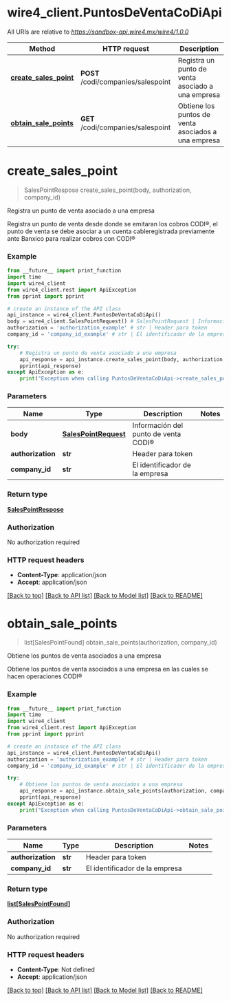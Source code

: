 # wire4_client.PuntosDeVentaCoDiApi

All URIs are relative to *https://sandbox-api.wire4.mx/wire4/1.0.0*

Method | HTTP request | Description
------------- | ------------- | -------------
[**create_sales_point**](PuntosDeVentaCoDiApi.md#create_sales_point) | **POST** /codi/companies/salespoint | Registra un punto de venta asociado a una empresa
[**obtain_sale_points**](PuntosDeVentaCoDiApi.md#obtain_sale_points) | **GET** /codi/companies/salespoint | Obtiene los puntos de venta asociados a una empresa

# **create_sales_point**
> SalesPointRespose create_sales_point(body, authorization, company_id)

Registra un punto de venta asociado a una empresa

Registra un punto de venta desde donde se emitaran los cobros CODI®, el punto de venta se debe asociar a un cuenta cableregistrada previamente ante Banxico para realizar cobros con CODI®

### Example
```python
from __future__ import print_function
import time
import wire4_client
from wire4_client.rest import ApiException
from pprint import pprint

# create an instance of the API class
api_instance = wire4_client.PuntosDeVentaCoDiApi()
body = wire4_client.SalesPointRequest() # SalesPointRequest | Información del punto de venta CODI®
authorization = 'authorization_example' # str | Header para token
company_id = 'company_id_example' # str | El identificador de la empresa

try:
    # Registra un punto de venta asociado a una empresa
    api_response = api_instance.create_sales_point(body, authorization, company_id)
    pprint(api_response)
except ApiException as e:
    print("Exception when calling PuntosDeVentaCoDiApi->create_sales_point: %s\n" % e)
```

### Parameters

Name | Type | Description  | Notes
------------- | ------------- | ------------- | -------------
 **body** | [**SalesPointRequest**](SalesPointRequest.md)| Información del punto de venta CODI® | 
 **authorization** | **str**| Header para token | 
 **company_id** | **str**| El identificador de la empresa | 

### Return type

[**SalesPointRespose**](SalesPointRespose.md)

### Authorization

No authorization required

### HTTP request headers

 - **Content-Type**: application/json
 - **Accept**: application/json

[[Back to top]](#) [[Back to API list]](../README.md#documentation-for-api-endpoints) [[Back to Model list]](../README.md#documentation-for-models) [[Back to README]](../README.md)

# **obtain_sale_points**
> list[SalesPointFound] obtain_sale_points(authorization, company_id)

Obtiene los puntos de venta asociados a una empresa

Obtiene los puntos de venta asociados a una empresa en las cuales se hacen operaciones CODI®

### Example
```python
from __future__ import print_function
import time
import wire4_client
from wire4_client.rest import ApiException
from pprint import pprint

# create an instance of the API class
api_instance = wire4_client.PuntosDeVentaCoDiApi()
authorization = 'authorization_example' # str | Header para token
company_id = 'company_id_example' # str | El identificador de la empresa

try:
    # Obtiene los puntos de venta asociados a una empresa
    api_response = api_instance.obtain_sale_points(authorization, company_id)
    pprint(api_response)
except ApiException as e:
    print("Exception when calling PuntosDeVentaCoDiApi->obtain_sale_points: %s\n" % e)
```

### Parameters

Name | Type | Description  | Notes
------------- | ------------- | ------------- | -------------
 **authorization** | **str**| Header para token | 
 **company_id** | **str**| El identificador de la empresa | 

### Return type

[**list[SalesPointFound]**](SalesPointFound.md)

### Authorization

No authorization required

### HTTP request headers

 - **Content-Type**: Not defined
 - **Accept**: application/json

[[Back to top]](#) [[Back to API list]](../README.md#documentation-for-api-endpoints) [[Back to Model list]](../README.md#documentation-for-models) [[Back to README]](../README.md)


